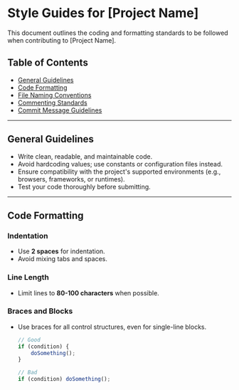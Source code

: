 # Style Guides for [Project Name]

This document outlines the coding and formatting standards to be followed when contributing to [Project Name].

## Table of Contents

- [General Guidelines](#general-guidelines)
- [Code Formatting](#code-formatting)
- [File Naming Conventions](#file-naming-conventions)
- [Commenting Standards](#commenting-standards)
- [Commit Message Guidelines](#commit-message-guidelines)

---

## General Guidelines

- Write clean, readable, and maintainable code.
- Avoid hardcoding values; use constants or configuration files instead.
- Ensure compatibility with the project's supported environments (e.g., browsers, frameworks, or runtimes).
- Test your code thoroughly before submitting.

---

## Code Formatting

### Indentation

- Use **2 spaces** for indentation.
- Avoid mixing tabs and spaces.

### Line Length

- Limit lines to **80-100 characters** when possible.

### Braces and Blocks

- Use braces for all control structures, even for single-line blocks.
  ```javascript
  // Good
  if (condition) {
      doSomething();
  }

  // Bad
  if (condition) doSomething();
